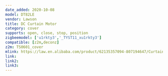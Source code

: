 ```yaml
---
date_added: 2020-10-08
model: DT82LE
vendor: Lawson
title: DC Curtain Motor
category: cover
supports: open, close, stop, position
zigbeemodel: ['u1rkty3','_TYST11_xu1rkty3']
compatible: [z2m,deconz]
z2m: TS0601_cover
mlink: https://law.en.alibaba.com/product/62135357094-807194647/Curtain_Motor_DT82LE_with_automatic_Limit_and_super_low_noise_controlling_both_by_switch_and_wireless_remote_DOOYA.html
link: 
link2: 
link3: 
---
```


